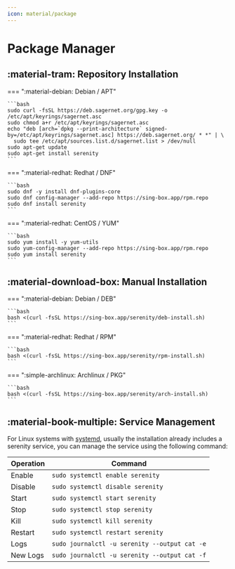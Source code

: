 ```yaml
---
icon: material/package
---
```


# Package Manager

## :material-tram: Repository Installation

=== ":material-debian: Debian / APT"

    ```bash
    sudo curl -fsSL https://deb.sagernet.org/gpg.key -o /etc/apt/keyrings/sagernet.asc
    sudo chmod a+r /etc/apt/keyrings/sagernet.asc
    echo "deb [arch=`dpkg --print-architecture` signed-by=/etc/apt/keyrings/sagernet.asc] https://deb.sagernet.org/ * *" | \
      sudo tee /etc/apt/sources.list.d/sagernet.list > /dev/null
    sudo apt-get update
    sudo apt-get install serenity
    ```

=== ":material-redhat: Redhat / DNF"

    ```bash
    sudo dnf -y install dnf-plugins-core
    sudo dnf config-manager --add-repo https://sing-box.app/rpm.repo
    sudo dnf install serenity
    ```

=== ":material-redhat: CentOS / YUM"

    ```bash
    sudo yum install -y yum-utils
    sudo yum-config-manager --add-repo https://sing-box.app/rpm.repo
    sudo yum install serenity
    ```

## :material-download-box: Manual Installation

=== ":material-debian: Debian / DEB"

    ```bash
    bash <(curl -fsSL https://sing-box.app/serenity/deb-install.sh)
    ```

=== ":material-redhat: Redhat / RPM"

    ```bash
    bash <(curl -fsSL https://sing-box.app/serenity/rpm-install.sh)
    ```

=== ":simple-archlinux: Archlinux / PKG"

    ```bash
    bash <(curl -fsSL https://sing-box.app/serenity/arch-install.sh)
    ```

## :material-book-multiple: Service Management

For Linux systems with [systemd][systemd], usually the installation already includes a serenity service,
you can manage the service using the following command:

| Operation | Command                                       |
|-----------|-----------------------------------------------|
| Enable    | `sudo systemctl enable serenity`              |
| Disable   | `sudo systemctl disable serenity`             |
| Start     | `sudo systemctl start serenity`               |
| Stop      | `sudo systemctl stop serenity`                |
| Kill      | `sudo systemctl kill serenity`                |
| Restart   | `sudo systemctl restart serenity`             |
| Logs      | `sudo journalctl -u serenity --output cat -e` |
| New Logs  | `sudo journalctl -u serenity --output cat -f` |

[systemd]: https://systemd.io/
